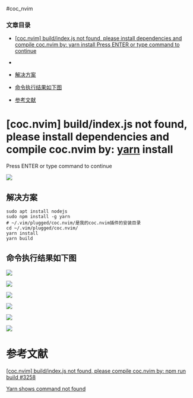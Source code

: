 #coc_nvim
### 文章目录

- [[coc.nvim] build/index.js not found, please install dependencies and compile coc.nvim by: yarn install
](#cocnvim_buildindexjs_not_found_please_install_dependencies_and_compile_cocnvim_by_yarn_installbrPress_ENTER_or_type_command_to_continue_1)[Press ENTER or type command to continue](#cocnvim_buildindexjs_not_found_please_install_dependencies_and_compile_cocnvim_by_yarn_installbrPress_ENTER_or_type_command_to_continue_1)

- 

  - [解决方案](#_3)

  - [命令执行结果如下图](#_14)

- [参考文献](#_24)

# [coc.nvim] build/index.js not found, please install dependencies and compile coc.nvim by: [yarn](https://so.csdn.net/so/search?q=yarn&spm=1001.2101.3001.7020) install

Press ENTER or type command to continue

![](https://img-blog.csdnimg.cn/df0ebfddb7464554ac51f9441334397d.png#pic_center)

## 解决方案

```Plain Text
sudo apt install nodejs
sudo npm install -g yarn
# ~/.vim/plugged/coc.nvim/是我的coc.nvim插件的安装目录
cd ~/.vim/plugged/coc.nvim/	
yarn install
yarn build

```

## 命令执行结果如下图

![](https://img-blog.csdnimg.cn/5527d5533822431a8ff085e5a58f0007.png#pic_center)

![](https://img-blog.csdnimg.cn/63a787d6841547be80fb0fdc1eb81f73.png?x-oss-process=image/watermark,type_ZHJvaWRzYW5zZmFsbGJhY2s,shadow_50,text_Q1NETiBA5rKh5pyJQuagkQ==,size_20,color_FFFFFF,t_70,g_se,x_16#pic_center)

![](https://img-blog.csdnimg.cn/e36fa5c5cafc4961993ac482a85dff8e.png#pic_center)

![](https://img-blog.csdnimg.cn/d72d3bc527494bbeaad664dc5804fe02.png?x-oss-process=image/watermark,type_ZHJvaWRzYW5zZmFsbGJhY2s,shadow_50,text_Q1NETiBA5rKh5pyJQuagkQ==,size_20,color_FFFFFF,t_70,g_se,x_16#pic_center)

![](https://img-blog.csdnimg.cn/13ea4b313f0d4b34b46ac993f7141355.png#pic_center)

![](https://img-blog.csdnimg.cn/b09426e6be1c48739e38389fe447ef37.png#pic_center)

# 参考文献

[[coc.nvim] build/index.js not found, please compile coc.nvim by: npm run build #3258](https://github.com/neoclide/coc.nvim/issues/3258)

[Yarn shows command not found](https://stackoverflow.com/questions/56770380/yarn-shows-command-not-found)

